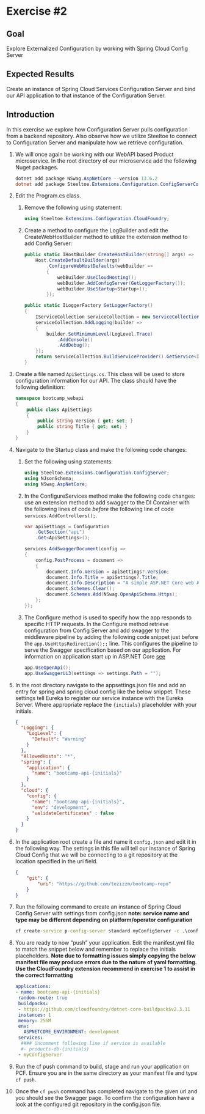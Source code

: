 # Exercise #2

## Goal

Explore Externalized Configuration by working with Spring Cloud Config Server

## Expected Results

Create an instance of Spring Cloud Services Configuration Server and bind our API application to that instance of the Configuration Server.

## Introduction

In this exercise we explore how Configuration Server pulls configuration from a backend repository.  Also observe how we utilize Steeltoe to connect to Configuration Server and manipulate how we retrieve configuration.

1. We will once again be working with our WebAPI based Product microservice.  In the root directory of our microservice add the following Nuget packages.

    ```powershell
    dotnet add package NSwag.AspNetCore --version 13.6.2
    dotnet add package Steeltoe.Extensions.Configuration.ConfigServerCore --version 2.4.4
    ```

2. Edit the Program.cs class.

   1. Remove the following using statement:

        ```c#
        using Steeltoe.Extensions.Configuration.CloudFoundry;
        ```

   2. Create a method to configure the LogBuilder and edit the CreateWebHostBuilder method to utilize the extension method to add Config Server:

        ```c#
        public static IHostBuilder CreateHostBuilder(string[] args) =>
            Host.CreateDefaultBuilder(args)
                .ConfigureWebHostDefaults(webBuilder =>
                {
                    webBuilder.UseCloudHosting();
                    webBuilder.AddConfigServer(GetLoggerFactory());
                    webBuilder.UseStartup<Startup>();
                });

        public static ILoggerFactory GetLoggerFactory()
        {
            IServiceCollection serviceCollection = new ServiceCollection();
            serviceCollection.AddLogging(builder =>
            {
                builder.SetMinimumLevel(LogLevel.Trace)
                    .AddConsole()
                    .AddDebug();
            });
            return serviceCollection.BuildServiceProvider().GetService<ILoggerFactory>();
        }
        ```

3. Create a file named `ApiSettings.cs`.  This class will be used to store configuration information for our API.  The class should have the following definition:

    ```c#
    namespace bootcamp_webapi
    {
        public class ApiSettings
        {
            public string Version { get; set; }
            public string Title { get; set; }
        }
    }
    ```

4. Navigate to the Startup class and make the following code changes:

   1. Set the following using statements:

        ```c#
        using Steeltoe.Extensions.Configuration.ConfigServer;
        using NJsonSchema;
        using NSwag.AspNetCore;
        ```

   2. In the ConfigureServices method make the following code changes: use an extension method to add swagger to the DI Container with the following lines of code *before* the following line of code `services.AddControllers();`.

        ```c#
        var apiSettings = Configuration
            .GetSection("api")
            .Get<ApiSettings>();

        services.AddSwaggerDocument(config => 
        {
            config.PostProcess = document =>
            {
                document.Info.Version = apiSettings?.Version;
                document.Info.Title = apiSettings?.Title;
                document.Info.Description = "A simple ASP.NET Core web API";
                document.Schemes.Clear();
                document.Schemes.Add(NSwag.OpenApiSchema.Https);
            };
        });
        ```

   3. The Configure method is used to specify how the app responds to specific HTTP requests.  In the Configure method retrieve configuration from Config Server and add swagger to the middleware pipeline by adding the following code snippet just before the `app.UseHttpsRedirection();;` line.  This configures the pipeline to serve the Swagger specification based on our application.  For information on application start up in ASP.NET Core [see](https://docs.microsoft.com/en-us/aspnet/core/fundamentals/startup?view=aspnetcore-3.1)

        ```c#
        app.UseOpenApi();
        app.UseSwaggerUi3(settings => settings.Path = "");
        ```

5. In the root directory navigate to the appsettings.json file and add an entry for spring and spring cloud config like the below snippet.  These settings tell Eureka to register our service instance with the Eureka Server.  Where appropriate replace the `{initials}` placeholder with your initials.

    ```json
    {
      "Logging": {
        "LogLevel": {
          "Default": "Warning"
        }
      },
      "AllowedHosts": "*",
      "spring": {
        "application": {
          "name": "bootcamp-api-{initials}"
        }
      },
      "cloud": {
        "config": {
          "name": "bootcamp-api-{initials}",
          "env": "development",
          "validateCertificates" : false
        }
      }
    }
    ```

6. In the application root create a file and name it `config.json` and edit it in the following way.  The settings in this file will tell our instance of Spring Cloud Config that we will be connecting to a git repository at the location specified in the uri field.

    ```json
    {
        "git": {
            "uri": "https://github.com/tezizzm/bootcamp-repo"
        }
    }
    ```

7. Run the following command to create an instance of Spring Cloud Config Server with settings from config.json **note: service name and type may be different depending on platform/operator configuration**

    ```bat
    cf create-service p-config-server standard myConfigServer -c .\config.json
    ```

8. You are ready to now “push” your application.  Edit the manifest.yml file to match the snippet below and remember to replace the initials placeholders.  **Note due to formatting issues simply copying the below manifest file may produce errors due to the nature of yaml formatting.  Use the CloudFoundry extension recommend in exercise 1 to assist in the correct formatting**

    ```yml
    applications:
   - name: bootcamp-api-{initials}
     random-route: true
     buildpacks:
     - https://github.com/cloudfoundry/dotnet-core-buildpack$v2.3.11
     instances: 1
     memory: 256M
     env:
       ASPNETCORE_ENVIRONMENT: development
     services:
      #### Uncomment following line if service is available
      #- products-db-{initials}
     - myConfigServer
    ```

9. Run the cf push command to build, stage and run your application on PCF.  Ensure you are in the same directory as your manifest file and type `cf push`.

10. Once the `cf push` command has completed navigate to the given url and you should see the Swagger page.  To confirm the configuration have a look at the configured git repository in the config.json file.
